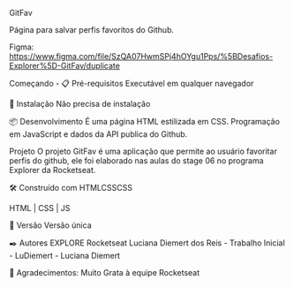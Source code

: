 GitFav


Página para salvar perfis favoritos do Github.

Figma: https://www.figma.com/file/SzQA07HwmSPj4hOYgu1Pps/%5BDesafios-Explorer%5D-GitFav/duplicate

Começando -
📋 Pré-requisitos
Executável em qualquer navegador

🔧 Instalação
Não precisa de instalação

📦 Desenvolvimento
É uma página HTML estilizada em CSS. Programação em JavaScript e dados da API publica do Github.

Projeto
O projeto GitFav é uma aplicação que permite ao usuário favoritar perfis do github, ele foi elaborado nas aulas do stage 06 no programa Explorer da Rocketseat.

🛠️ Construído com
HTMLCSSCSS

HTML | CSS | JS

📌 Versão
Versão única

✒️ Autores
EXPLORE Rocketseat
Luciana Diemert dos Reis - Trabalho Inicial - LuDiemert - Luciana Diemert

🎁 Agradecimentos:
Muito Grata à equipe Rocketseat
